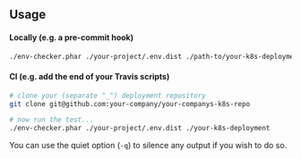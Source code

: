 ## Usage

#### Locally (e.g. a pre-commit hook)

```bash
./env-checker.phar ./your-project/.env.dist ./path-to/your-k8s-deployment-files
```

#### CI (e.g. add the end of your Travis scripts)

```bash
# clone your (separate ^_^) deployment repository
git clone git@github.com:your-company/your-companys-k8s-repo

# now run the test...
./env-checker.phar ./your-project/.env.dist ./your-k8s-deployment
```

You can use the quiet option (`-q`) to silence any output if you wish to do so.
